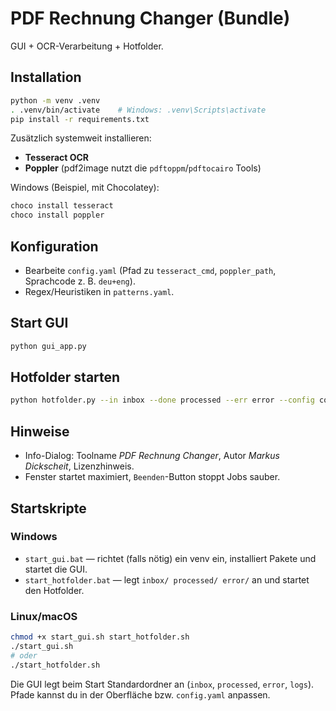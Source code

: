 # PDF Rechnung Changer (Bundle)

GUI + OCR-Verarbeitung + Hotfolder.

## Installation
```bash
python -m venv .venv
. .venv/bin/activate    # Windows: .venv\Scripts\activate
pip install -r requirements.txt
```

Zusätzlich systemweit installieren:
- **Tesseract OCR**
- **Poppler** (pdf2image nutzt die `pdftoppm`/`pdftocairo` Tools)

Windows (Beispiel, mit Chocolatey):
```powershell
choco install tesseract
choco install poppler
```

## Konfiguration
- Bearbeite `config.yaml` (Pfad zu `tesseract_cmd`, `poppler_path`, Sprachcode z. B. `deu+eng`).
- Regex/Heuristiken in `patterns.yaml`.

## Start GUI
```bash
python gui_app.py
```

## Hotfolder starten
```bash
python hotfolder.py --in inbox --done processed --err error --config config.yaml --patterns patterns.yaml
```

## Hinweise
- Info-Dialog: Toolname *PDF Rechnung Changer*, Autor *Markus Dickscheit*, Lizenzhinweis.
- Fenster startet maximiert, `Beenden`-Button stoppt Jobs sauber.


## Startskripte
### Windows
- `start_gui.bat` — richtet (falls nötig) ein venv ein, installiert Pakete und startet die GUI.
- `start_hotfolder.bat` — legt `inbox/ processed/ error/` an und startet den Hotfolder.

### Linux/macOS
```bash
chmod +x start_gui.sh start_hotfolder.sh
./start_gui.sh
# oder
./start_hotfolder.sh
```
Die GUI legt beim Start Standardordner an (`inbox`, `processed`, `error`, `logs`). Pfade kannst du in der Oberfläche bzw. `config.yaml` anpassen.
